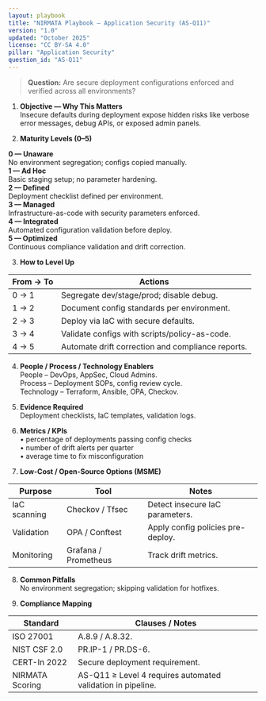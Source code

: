 ```yaml
---
layout: playbook
title: "NIRMATA Playbook — Application Security (AS-Q11)"
version: "1.0"
updated: "October 2025"
license: "CC BY-SA 4.0"
pillar: "Application Security"
question_id: "AS-Q11"
---
```


> **Question:** Are secure deployment configurations enforced and verified across all environments?

1. **Objective — Why This Matters**  
Insecure defaults during deployment expose hidden risks like verbose error messages, debug APIs, or exposed admin panels.

2. **Maturity Levels (0–5)**
<div class="levels-grid">
  <div class="level level-0"><strong>0 — Unaware</strong><br>No environment segregation; configs copied manually. </div>
  <div class="level level-1"><strong>1 — Ad Hoc</strong><br>Basic staging setup; no parameter hardening. </div>
  <div class="level level-2"><strong>2 — Defined</strong><br>Deployment checklist defined per environment. </div>
  <div class="level level-3"><strong>3 — Managed</strong><br>Infrastructure-as-code with security parameters enforced. </div>
  <div class="level level-4"><strong>4 — Integrated</strong><br>Automated configuration validation before deploy. </div>
  <div class="level level-5"><strong>5 — Optimized</strong><br>Continuous compliance validation and drift correction. </div>
</div>

3. **How to Level Up**

| From → To | Actions |
|---|---|
| 0 → 1 | Segregate dev/stage/prod; disable debug. |
| 1 → 2 | Document config standards per environment. |
| 2 → 3 | Deploy via IaC with secure defaults. |
| 3 → 4 | Validate configs with scripts/policy-as-code. |
| 4 → 5 | Automate drift correction and compliance reports. |

4. **People / Process / Technology Enablers**  
People – DevOps, AppSec, Cloud Admins.  
Process – Deployment SOPs, config review cycle.  
Technology – Terraform, Ansible, OPA, Checkov.

5. **Evidence Required**  
Deployment checklists, IaC templates, validation logs.

6. **Metrics / KPIs**  
• percentage of deployments passing config checks  
• number of drift alerts per quarter  
• average time to fix misconfiguration  

7. **Low-Cost / Open-Source Options (MSME)**  

| Purpose | Tool | Notes |
|---|---|---|
| IaC scanning | Checkov / Tfsec | Detect insecure IaC parameters. |
| Validation | OPA / Conftest | Apply config policies pre-deploy. |
| Monitoring | Grafana / Prometheus | Track drift metrics. |

8. **Common Pitfalls**  
No environment segregation; skipping validation for hotfixes.

9. **Compliance Mapping**

| Standard | Clauses / Notes |
|---|---|
| ISO 27001 | A.8.9 / A.8.32. |
| NIST CSF 2.0 | PR.IP-1 / PR.DS-6. |
| CERT-In 2022 | Secure deployment requirement. |
| NIRMATA Scoring | AS-Q11 ≥ Level 4 requires automated validation in pipeline. |

